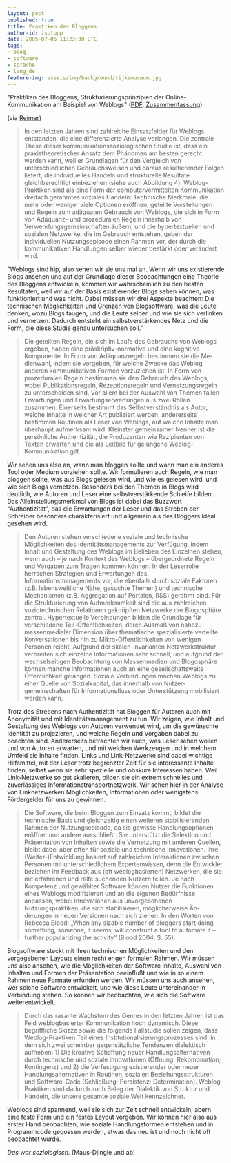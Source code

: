 ```yaml
---
layout: post
published: true
title: Praktiken des Bloggens
author-id: isotopp
date: 2005-07-06 11:23:00 UTC
tags:
- blog
- software
- sprache
- lang_de
feature-img: assets/img/background/rijksmuseum.jpg
---
```

"Praktiken des Bloggens, Strukturierungsprinzipien der Online-Kommunikation am Beispiel von Weblogs" (<a href="http://www.bamberg-gewinnt.de/wordpress/wp-content/pdf/PraktikenDesBloggens.pdf">PDF</a>, <a href="http://www.bamberg-gewinnt.de/wordpress/archives/223">Zusammenfassung</a>)

(via <a href="http://webhostingtech.de/0507/726.htmlhttp://webhostingtech.de/0507/726.html">Reimer</a>)


<blockquote>In den letzten Jahren sind zahlreiche Einsatzfelder für Weblogs entstanden, die eine differenzierte Analyse verlangen. Die zentrale These dieser kommunikationssoziologischen Studie ist, dass ein praxistheoretischer Ansatz dem Phänomen am besten gerecht werden kann, weil er Grundlagen für den Vergleich von unterschiedlichen Gebrauchsweisen und daraus resultierender Folgen liefert, die individuelles Handeln und strukturelle Resultate gleichberechtigt einbeziehen (siehe auch Abbildung 4). Weblog-Praktiken sind als eine Form der computervermittelten Kommunikation dreifach gerahmtes soziales Handeln: Technische Merkmale, die mehr oder weniger viele Optionen eröffnen, geteilte Vorstellungen und Regeln zum adäquaten Gebrauch von Weblogs, die sich in Form von Adäquanz- und prozeduralen Regeln innerhalb von Verwendungsgemeinschaften äußern, und die hypertextuellen und sozialen Netzwerke, die im Gebrauch entstehen, geben der individuellen Nut­zungsepisode einen Rahmen vor, der durch die kommunikativen Handlungen selber wieder bestärkt oder verändert wird.</blockquote>

"Weblogs sind hip, also sehen wir sie uns mal an. Wenn wir uns existierende Blogs ansehen und auf der Grundlage dieser Beobachtungen eine Theorie des Bloggens entwickeln, kommen wir wahrscheinlich zu den besten Resultaten, weil wir auf der Basis existierender Blogs sehen können, was funktioniert und was nicht. Dabei müssen wir drei Aspekte beachten: Die technischen Möglichkeiten und Grenzen von Blogsoftware, was die Leute denken, wozu Blogs taugen, und die Leute selber und wie sie sich verlinken und vernetzen. Dadurch entsteht ein selbstverstärkendes Netz und die Form, die diese Studie genau untersuchen soll."

<blockquote>Die geteilten Regeln, die sich im Laufe des Gebrauchs von Weblogs ergeben, haben eine präskriptiv-normative und eine kognitive Komponente. In Form von Adäquanzregeln bestimmen sie die Me­dienwahl, indem sie vorgeben, für welche Zwecke das Weblog anderen kommunikativen Formen vorzuziehen ist. In Form von prozeduralen Regeln bestimmen sie den Gebrauch des Weblogs, wobei Publikationsregeln, Rezeptionsregeln und Vernetzungsregeln zu unterscheiden sind. Vor allem bei der Auswahl von Themen fallen Erwartungen und Erwartungserwartungen aus zwei Rollen zusammen: Einerseits bestimmt das Selbstverständnis als Autor, welche Inhalte in welcher Art publiziert werden, andererseits bestimmen Routinen als Leser von Weblogs, auf welche Inhalte man überhaupt aufmerk­sam wird. Kleinster gemeinsamer Nenner ist die persönliche Authentizität, die Produzenten wie Re­zipienten von Texten erwarten und die als Leitbild für gelungene Weblog-Kommunikation gilt.</blockquote>

Wir sehen uns also an, wann man bloggen sollte und wann man ein anderes Tool oder Medium vorziehen sollte. Wir formulieren auch Regeln, wie man bloggen sollte, was aus Blogs gelesen wird, und wie es gelesen wird, und wie sich Blogs vernetzen. Besonders bei den Themen in Blogs wird deutlich, wie Autoren und Leser eine selbstverstärkende Schleife bilden. Das Alleinstellungsmerkmal von Blogs ist dabei das Buzzwort "Authentizität", das die Erwartungen der Leser und das Streben der Schreiber besonders charakterisiert und allgemein als des Bloggers Ideal gesehen wird.

<blockquote>Den Autoren stehen verschiedene soziale und technische Möglichkeiten des Identitätsmanagements zur Verfügung, indem Inhalt und Gestaltung des Weblogs im Belieben des Einzelnen stehen, wenn auch &#8211; je nach Kontext des Weblogs &#8211; übergeordnete Regeln und Vorgaben zum Tragen kommen können. In der Leserrolle herrschen Strategien und Erwartungen des Informationsmanagements vor, die eben­falls durch soziale Faktoren (z.B. lebensweltliche Nähe, gesuchte Themen) und technische Mecha­nismen (z.B. Aggregation auf Portalen, RSS) gerahmt sind. Für die Strukturierung von Aufmerksam­keit sind die aus zahlreichen soziotechnischen Relationen geknüpften Netzwerke der Blogosphäre zentral. Hypertextuelle Verbindungen bilden die Grundlage für verschiedene Teil-Öffent­lichkeiten, deren Ausmaß von nahezu massenmedialer Dimension über thematische spe­zialisierte verteilte Kon­versationen bis hin zu Mikro-Öffentlichkeiten von wenigen Personen reicht. Aufgrund der skalen-invarianten Netzwerkstruktur verbreiten sich einzelne Informationen sehr schnell, und aufgrund der wechselseitigen Beobachtung von Massenmedien und Blogosphäre können manche Informationen auch an eine gesellschaftsweite Öffentlichkeit gelangen. Soziale Verbindungen machen Weblogs zu einer Quelle von Sozialkapital, das innerhalb von Nutzer­gemeinschaften für Informationsfluss oder Unterstützung mobilisiert werden kann.</blockquote>

Trotz des Strebens nach Authentizität hat Bloggen für Autoren auch mit Anonymität und mit Identitätsmanagement zu tun. Wir zeigen, wie Inhalt und Gestaltung des Weblogs von Autoren verwendet wird, um die gewünschte Identität zu projezieren, und welche Regeln und Vorgaben dabei zu beachten sind. Andererseits betrachten wir auch, was Leser sehen wollen und von Autoren erwarten, und mit welchen Werkzeugen und in welchem Umfeld sie Inhalte finden. Links und Link-Netzwerke sind dabei wichtige Hilfsmittel, mit der Leser trotz begrenzter Zeit für sie interessante Inhalte finden, selbst wenn sie sehr spezielle und obskure Interessen haben. Weil Link-Netzwerke so gut skalieren, bilden sie ein extrem schnelles und zuverlässiges Informationstransportnetzwerk. Wir sehen hier in der Analyse von Linknetzwerken Möglichkeiten, Informationen oder wenigstens Fördergelder für uns zu gewinnen.

<blockquote>Die Software, die beim Bloggen zum Einsatz kommt, bildet die technische Basis und gleichzeitig ei­nen weiteren stabilisierenden Rahmen der Nutzungsepisode, da sie gewisse Handlungsoptionen eröffnet und andere ausschließt. Sie unterstützt die Selektion und Präsentation von Inhalten sowie die Vernetzung mit anderen Quellen, bleibt dabei aber offen für soziale und technische Innovationen. Ihre (Weiter-)Ent­wicklung basiert auf zahlreichen Interaktionen zwischen Personen mit unterschiedlichem Experten­wissen, denn die Entwickler beziehen ihr Feedback aus (oft weblogbasierten) Netzwerken, die sie mit erfahrenen und Hilfe suchenden Nutzern teilen. Je nach Kompetenz und gewählter Software können Nutzer die Funktionen eines Weblogs modifizieren und an die eigenen Bedürfnisse anpassen, wobei Inno­vationen aus unvorgesehenen Nutzungspraktiken, die sich stabilisieren, möglicherweise Än­derungen in neuen Versionen nach sich ziehen. In den Worten von Rebecca Blood: &#8222;When any sizable number of bloggers start doing something, someone, it seems, will construct a tool to automate it &#8211; further popularizing the activity&#8220; (Blood 2004, S. 55).</blockquote>

Blogsoftware steckt mit ihren technischen Möglichkeiten und den vorgegebenen Layouts einen recht engen formalen Rahmen. Wir müssen uns also ansehen, wie die Möglichkeiten der Software Inhalte, Auswahl von Inhalten und Formen der Präsentation beeinflußt und wie in so einem Rahmen neue Formate erfunden werden. Wir müssen uns auch ansehen, wer solche Software entwickelt, und wie diese Leute untereinander in Verbindung stehen. So können wir beobachten, wie sich die Software weiterentwickelt.

<blockquote>Durch das rasante Wachstum des Genres in den letzten Jahren ist das Feld weblogbasierter Kommu­nikation hoch dynamisch. Diese begriffliche Skizze sowie die folgende Fallstudie sollen zeigen, dass Weblog-Praktiken Teil eines Institutionalisierungsprozesses sind, in dem sich zwei scheinbar gegen­sätzliche Tendenzen dialektisch aufheben: 1) Die kreative Schaffung neuer Handlungsalternativen durch technische und soziale Innovationen (Öffnung; Rekombination; Kontingenz) und 2) die Ver­festigung existierender oder neuer Handlungsalternativen in Routinen, sozialen Beziehungsstrukturen und Software-Code (Schließung; Persistenz; Determination). Weblog-Praktiken sind dadurch auch Beleg der Dialektik von Struktur und Handeln, die unsere gesamte soziale Welt kennzeichnet.</blockquote>

Weblogs sind spannend, weil sie sich zur Zeit schnell entwickeln, abern eine feste Form und ein festes Layout vorgeben. Wir können hier also aus erster Hand beobachten, wie soziale Handlungsformen entstehen und in Programmcode gegossen werden, etwas das neu ist und noch nicht oft beobachtet wurde.

<i>Das war soziologisch.</i> (Maus-Djingle und ab)
